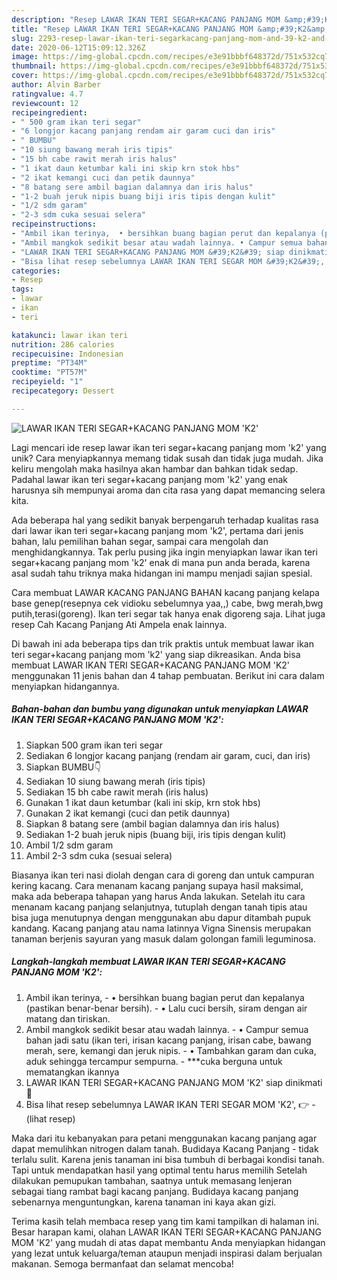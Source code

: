 ```yaml
---
description: "Resep LAWAR IKAN TERI SEGAR+KACANG PANJANG MOM &amp;#39;K2&amp;#39; yang Bikin Ngiler"
title: "Resep LAWAR IKAN TERI SEGAR+KACANG PANJANG MOM &amp;#39;K2&amp;#39; yang Bikin Ngiler"
slug: 2293-resep-lawar-ikan-teri-segarkacang-panjang-mom-and-39-k2-and-39-yang-bikin-ngiler
date: 2020-06-12T15:09:12.326Z
image: https://img-global.cpcdn.com/recipes/e3e91bbbf648372d/751x532cq70/lawar-ikan-teri-segarkacang-panjang-mom-k2-foto-resep-utama.jpg
thumbnail: https://img-global.cpcdn.com/recipes/e3e91bbbf648372d/751x532cq70/lawar-ikan-teri-segarkacang-panjang-mom-k2-foto-resep-utama.jpg
cover: https://img-global.cpcdn.com/recipes/e3e91bbbf648372d/751x532cq70/lawar-ikan-teri-segarkacang-panjang-mom-k2-foto-resep-utama.jpg
author: Alvin Barber
ratingvalue: 4.7
reviewcount: 12
recipeingredient:
- " 500 gram ikan teri segar"
- "6 longjor kacang panjang rendam air garam cuci dan iris"
- " BUMBU"
- "10 siung bawang merah iris tipis"
- "15 bh cabe rawit merah iris halus"
- "1 ikat daun ketumbar kali ini skip krn stok hbs"
- "2 ikat kemangi cuci dan petik daunnya"
- "8 batang sere ambil bagian dalamnya dan iris halus"
- "1-2 buah jeruk nipis buang biji iris tipis dengan kulit"
- "1/2 sdm garam"
- "2-3 sdm cuka sesuai selera"
recipeinstructions:
- "Ambil ikan terinya,  • bersihkan buang bagian perut dan kepalanya (pastikan benar-benar bersih). • Lalu cuci bersih, siram dengan air matang dan tiriskan."
- "Ambil mangkok sedikit besar atau wadah lainnya. • Campur semua bahan jadi satu (ikan teri, irisan kacang panjang, irisan cabe, bawang merah, sere, kemangi dan jeruk nipis. • Tambahkan garam dan cuka, aduk sehingga tercampur sempurna. ***cuka berguna untuk mematangkan ikannya"
- "LAWAR IKAN TERI SEGAR+KACANG PANJANG MOM &#39;K2&#39; siap dinikmati🤤"
- "Bisa lihat resep sebelumnya LAWAR IKAN TERI SEGAR MOM &#39;K2&#39;, 👉             (lihat resep)"
categories:
- Resep
tags:
- lawar
- ikan
- teri

katakunci: lawar ikan teri 
nutrition: 286 calories
recipecuisine: Indonesian
preptime: "PT34M"
cooktime: "PT57M"
recipeyield: "1"
recipecategory: Dessert

---
```



![LAWAR IKAN TERI SEGAR+KACANG PANJANG MOM &#39;K2&#39;](https://img-global.cpcdn.com/recipes/e3e91bbbf648372d/751x532cq70/lawar-ikan-teri-segarkacang-panjang-mom-k2-foto-resep-utama.jpg)

Lagi mencari ide resep lawar ikan teri segar+kacang panjang mom &#39;k2&#39; yang unik? Cara menyiapkannya memang tidak susah dan tidak juga mudah. Jika keliru mengolah maka hasilnya akan hambar dan bahkan tidak sedap. Padahal lawar ikan teri segar+kacang panjang mom &#39;k2&#39; yang enak harusnya sih mempunyai aroma dan cita rasa yang dapat memancing selera kita.

Ada beberapa hal yang sedikit banyak berpengaruh terhadap kualitas rasa dari lawar ikan teri segar+kacang panjang mom &#39;k2&#39;, pertama dari jenis bahan, lalu pemilihan bahan segar, sampai cara mengolah dan menghidangkannya. Tak perlu pusing jika ingin menyiapkan lawar ikan teri segar+kacang panjang mom &#39;k2&#39; enak di mana pun anda berada, karena asal sudah tahu triknya maka hidangan ini mampu menjadi sajian spesial.

Cara membuat LAWAR KACANG PANJANG BAHAN kacang panjang kelapa base genep(resepnya cek vidioku sebelumnya yaa,,) cabe, bwg merah,bwg putih,terasi(goreng). Ikan teri segar tak hanya enak digoreng saja. Lihat juga resep Cah Kacang Panjang Ati Ampela enak lainnya.


Di bawah ini ada beberapa tips dan trik praktis untuk membuat lawar ikan teri segar+kacang panjang mom &#39;k2&#39; yang siap dikreasikan. Anda bisa membuat LAWAR IKAN TERI SEGAR+KACANG PANJANG MOM &#39;K2&#39; menggunakan 11 jenis bahan dan 4 tahap pembuatan. Berikut ini cara dalam menyiapkan hidangannya.

<!--inarticleads1-->

##### Bahan-bahan dan bumbu yang digunakan untuk menyiapkan LAWAR IKAN TERI SEGAR+KACANG PANJANG MOM &#39;K2&#39;:

1. Siapkan  500 gram ikan teri segar
1. Sediakan 6 longjor kacang panjang (rendam air garam, cuci, dan iris)
1. Siapkan  BUMBU👇
1. Sediakan 10 siung bawang merah (iris tipis)
1. Sediakan 15 bh cabe rawit merah (iris halus)
1. Gunakan 1 ikat daun ketumbar (kali ini skip, krn stok hbs)
1. Gunakan 2 ikat kemangi (cuci dan petik daunnya)
1. Siapkan 8 batang sere (ambil bagian dalamnya dan iris halus)
1. Sediakan 1-2 buah jeruk nipis (buang biji, iris tipis dengan kulit)
1. Ambil 1/2 sdm garam
1. Ambil 2-3 sdm cuka (sesuai selera)


Biasanya ikan teri nasi diolah dengan cara di goreng dan untuk campuran kering kacang. Cara menanam kacang panjang supaya hasil maksimal, maka ada beberapa tahapan yang harus Anda lakukan. Setelah itu cara menanam kacang panjang selanjutnya, tutuplah dengan tanah tipis atau bisa juga menutupnya dengan menggunakan abu dapur ditambah pupuk kandang. Kacang panjang atau nama latinnya Vigna Sinensis merupakan tanaman berjenis sayuran yang masuk dalam golongan famili leguminosa. 

<!--inarticleads2-->

##### Langkah-langkah membuat LAWAR IKAN TERI SEGAR+KACANG PANJANG MOM &#39;K2&#39;:

1. Ambil ikan terinya,  - • bersihkan buang bagian perut dan kepalanya (pastikan benar-benar bersih). - • Lalu cuci bersih, siram dengan air matang dan tiriskan.
1. Ambil mangkok sedikit besar atau wadah lainnya. - • Campur semua bahan jadi satu (ikan teri, irisan kacang panjang, irisan cabe, bawang merah, sere, kemangi dan jeruk nipis. - • Tambahkan garam dan cuka, aduk sehingga tercampur sempurna. - ***cuka berguna untuk mematangkan ikannya
1. LAWAR IKAN TERI SEGAR+KACANG PANJANG MOM &#39;K2&#39; siap dinikmati🤤
1. Bisa lihat resep sebelumnya LAWAR IKAN TERI SEGAR MOM &#39;K2&#39;, 👉 -             (lihat resep)


Maka dari itu kebanyakan para petani menggunakan kacang panjang agar dapat memulihkan nitrogen dalam tanah. Budidaya Kacang Panjang - tidak terlalu sulit. Karena jenis tanaman ini bisa tumbuh di berbagai kondisi tanah. Tapi untuk mendapatkan hasil yang optimal tentu harus memilih Setelah dilakukan pemupukan tambahan, saatnya untuk memasang lenjeran sebagai tiang rambat bagi kacang panjang. Budidaya kacang panjang sebenarnya menguntungkan, karena tanaman ini kaya akan gizi. 

Terima kasih telah membaca resep yang tim kami tampilkan di halaman ini. Besar harapan kami, olahan LAWAR IKAN TERI SEGAR+KACANG PANJANG MOM &#39;K2&#39; yang mudah di atas dapat membantu Anda menyiapkan hidangan yang lezat untuk keluarga/teman ataupun menjadi inspirasi dalam berjualan makanan. Semoga bermanfaat dan selamat mencoba!
